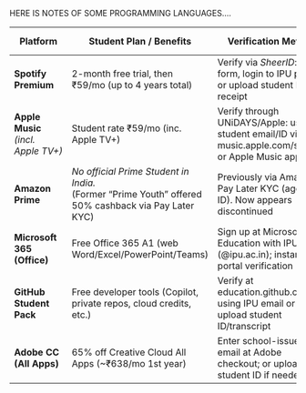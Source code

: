 HERE IS NOTES OF SOME PROGRAMMING LANGUAGES....








| **Platform**                           | **Student Plan / Benefits**                                                                            | **Verification Method**                                                                           | **Eligibility (Indian/IPU-specific)**                                                                               |
| -------------------------------------- | ------------------------------------------------------------------------------------------------------ | ------------------------------------------------------------------------------------------------- | ------------------------------------------------------------------------------------------------------------------- |
| **Spotify Premium**                    | 2-month free trial, then ₹59/mo (up to 4 years total)                                                  | Verify via *SheerID*: fill form, login to IPU portal or upload student ID/fee receipt             | Enrolled in an accredited college/university and ≥18 years old (IPU qualifies)                                      |
| **Apple Music**<br>*(incl. Apple TV+)* | Student rate ₹59/mo (inc. Apple TV+)                                                                   | Verify through UNiDAYS/Apple: use student email/ID via music.apple.com/student or Apple Music app | Enrolled in a degree program (associate/bachelor/postgrad) (IPU qualifies)                                          |
| **Amazon Prime**                       | *No official Prime Student in India.*<br>(Former “Prime Youth” offered 50% cashback via Pay Later KYC) | Previously via Amazon Pay Later KYC (age and ID). Now appears discontinued                        | Ages 18–24 with college ID (offer discontinued as of 2024)                                                          |
| **Microsoft 365 (Office)**             | Free Office 365 A1 (web Word/Excel/PowerPoint/Teams)                                                   | Sign up at Microsoft Education with IPU email (@ipu.ac.in); instant or portal verification        | Students with a valid school email. IPU domain is accepted (the university has an Office 365 Education license)     |
| **GitHub Student Pack**                | Free developer tools (Copilot, private repos, cloud credits, etc.)                                     | Verify at education.github.com using IPU email or upload student ID/transcript                    | Student (13+) enrolled in a degree/diploma. IPU students are eligible (use the official IPU email or documentation) |
| **Adobe CC (All Apps)**                | 65% off Creative Cloud All Apps (\~₹638/mo 1st year)                                                   | Enter school-issued email at Adobe checkout; or upload student ID if needed                       | Eligible if student or teacher. IPU email (.ac.in) should work for instant email verification                       |

